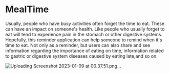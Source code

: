 # MealTime

Usually, people who have busy activities often forget the time to eat. These can have an impact on someone's health. Like people who usually forget to eat will tend to experience pain in the stomach or other digestive systems. Hopefully, this reminder application can help someone to remind when it's time to eat. Not only as a reminder, but users can also share and see information regarding the importance of eating on time, information related to gastric or digestive system diseases caused by eating late,and so on.

![Uploading Screenshot 2023-01-09 at 00.37.51.png…]()

